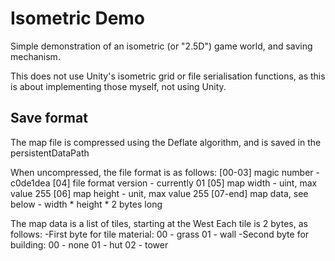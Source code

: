 # Isometric Demo
Simple demonstration of an isometric (or "2.5D") game world, and saving mechanism.

This does not use Unity's isometric grid or file serialisation functions, as this is about implementing those myself, not using Unity.

## Save format
The map file is compressed using the Deflate algorithm, and is saved in the persistentDataPath

When uncompressed, the file format is as follows:
[00-03] magic number - c0de1dea
[04] file format version - currently 01
[05] map width - uint, max value 255
[06] map height - unit, max value 255
[07-end] map data, see below - width * height * 2 bytes long

The map data is a list of tiles, starting at the West
Each tile is 2 bytes, as follows:
-First byte for tile material:
00 - grass
01 - wall
-Second byte for building:
00 - none
01 - hut
02 - tower
